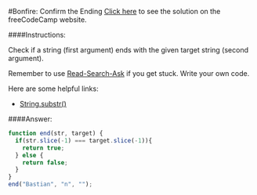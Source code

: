 #Bonfire: Confirm the Ending
<a href="http://freecodecamp.com/challenges/Bonfire:%20Confirm%20the%20Ending?solution=function%20end(str%2C%20target)%20%7B%0A%20%20if(str.slice(-1)%20%3D%3D%3D%20target.slice(-1))%7B%0A%20%20%20%20return%20true%3B%0A%20%20%7D%20else%20%7B%0A%20%20%20%20return%20false%3B%0A%20%20%7D%0A%7D%0Aend(%22Bastian%22%2C%20%22n%22%2C%20%22%22)%3B" target="_blank">Click here</a> to see the solution on the freeCodeCamp website.


####Instructions:
<p class="wrappable negative-10">Check if a string (first argument) ends with the given target string (second argument).</p><p class="wrappable negative-10">Remember to use <a href="//github.com/FreeCodeCamp/freecodecamp/wiki/How-to-get-help-when-you-get-stuck" target="_blank">Read-Search-Ask</a> if you get stuck. Write your own code.</p><div class="negative-30-bottom"><div id="MDN-links"><p class="negative-10">Here are some helpful links:</p><div class="negative-10"><ul><li><a href="https://developer.mozilla.org/en-US/docs/Web/JavaScript/Reference/Global_Objects/String/substr" target="_blank">String.substr()</a></li></ul></div></div></div>


####Answer:
```javascript
function end(str, target) {
  if(str.slice(-1) === target.slice(-1)){
    return true;
  } else {
    return false;
  }
}
end("Bastian", "n", "");
```